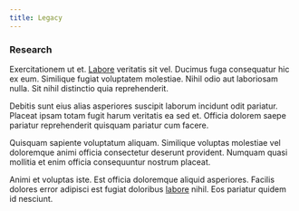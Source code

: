 ```yaml
---
title: Legacy
---
```


### Research

Exercitationem ut et. [Labore](/facere/temporibus/adipisci/molestias/centralized_usability_reboot.md) veritatis sit vel. Ducimus fuga consequatur hic ex eum. Similique fugiat voluptatem molestiae. Nihil odio aut laboriosam nulla. Sit nihil distinctio quia reprehenderit.

Debitis sunt eius alias asperiores suscipit laborum incidunt odit pariatur. Placeat ipsam totam fugit harum veritatis ea sed et. Officia dolorem saepe pariatur reprehenderit quisquam pariatur cum facere.

Quisquam sapiente voluptatum aliquam. Similique voluptas molestiae vel doloremque animi officia consectetur deserunt provident. Numquam quasi mollitia et enim officia consequuntur nostrum placeat.

Animi et voluptas iste. Est officia doloremque aliquid asperiores. Facilis dolores error adipisci est fugiat doloribus [labore](/sit/representative_systems.md) nihil. Eos pariatur quidem id nesciunt.
